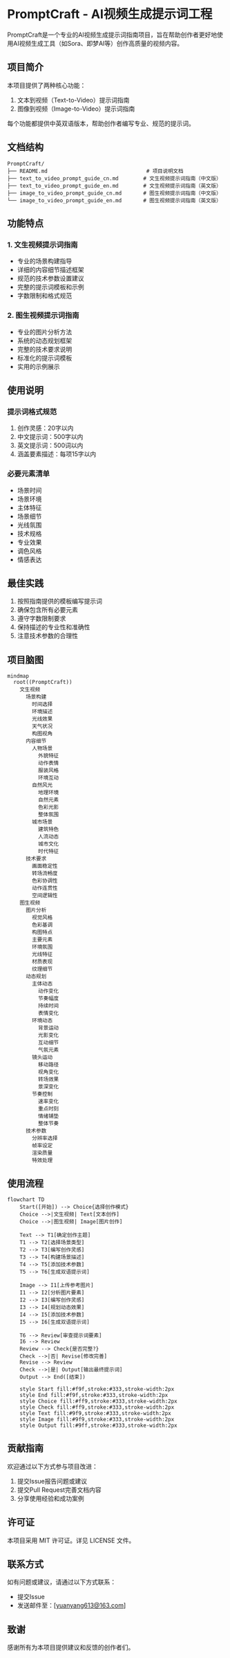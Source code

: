 # PromptCraft - AI视频生成提示词工程

PromptCraft是一个专业的AI视频生成提示词指南项目，旨在帮助创作者更好地使用AI视频生成工具（如Sora、即梦AI等）创作高质量的视频内容。

## 项目简介

本项目提供了两种核心功能：
1. 文本到视频（Text-to-Video）提示词指南
2. 图像到视频（Image-to-Video）提示词指南

每个功能都提供中英双语版本，帮助创作者编写专业、规范的提示词。

## 文档结构

```
PromptCraft/
├── README.md                                # 项目说明文档
├── text_to_video_prompt_guide_cn.md        # 文生视频提示词指南（中文版）
├── text_to_video_prompt_guide_en.md        # 文生视频提示词指南（英文版）
├── image_to_video_prompt_guide_cn.md       # 图生视频提示词指南（中文版）
└── image_to_video_prompt_guide_en.md       # 图生视频提示词指南（英文版）
```

## 功能特点

### 1. 文生视频提示词指南
- 专业的场景构建指导
- 详细的内容细节描述框架
- 规范的技术参数设置建议
- 完整的提示词模板和示例
- 字数限制和格式规范

### 2. 图生视频提示词指南
- 专业的图片分析方法
- 系统的动态规划框架
- 完整的技术要求说明
- 标准化的提示词模板
- 实用的示例展示

## 使用说明

### 提示词格式规范
1. 创作灵感：20字以内
2. 中文提示词：500字以内
3. 英文提示词：500词以内
4. 涵盖要素描述：每项15字以内

### 必要元素清单
- 场景时间
- 场景环境
- 主体特征
- 场景细节
- 光线氛围
- 技术规格
- 专业效果
- 调色风格
- 情感表达

## 最佳实践

1. 按照指南提供的模板编写提示词
2. 确保包含所有必要元素
3. 遵守字数限制要求
4. 保持描述的专业性和准确性
5. 注意技术参数的合理性


## 项目脑图

```mermaid
mindmap
  root((PromptCraft))
    文生视频
      场景构建
        时间选择
        环境描述
        光线效果
        天气状况
        构图视角
      内容细节
        人物场景
          外貌特征
          动作表情
          服装风格
          环境互动
        自然风光
          地理环境
          自然元素
          色彩光影
          整体氛围
        城市场景
          建筑特色
          人流动态
          城市文化
          时代特征
      技术要求
        画面稳定性
        转场流畅度
        色彩协调性
        动作连贯性
        空间逻辑性
    图生视频
      图片分析
        视觉风格
        色彩基调
        构图特点
        主要元素
        环境氛围
        光线特征
        材质表现
        纹理细节
      动态规划
        主体动态
          动作变化
          节奏幅度
          持续时间
          表情变化
        环境动态
          背景运动
          光影变化
          互动细节
          气氛元素
        镜头运动
          移动路径
          视角变化
          转场效果
          景深变化
        节奏控制
          速率变化
          重点时刻
          情绪铺垫
          整体节奏
      技术参数
        分辨率选择
        帧率设定
        渲染质量
        特效处理
```

## 使用流程

```mermaid
flowchart TD
    Start([开始]) --> Choice{选择创作模式}
    Choice -->|文生视频| Text[文本创作]
    Choice -->|图生视频| Image[图片创作]
    
    Text --> T1[确定创作主题]
    T1 --> T2[选择场景类型]
    T2 --> T3[编写创作灵感]
    T3 --> T4[构建场景描述]
    T4 --> T5[添加技术参数]
    T5 --> T6[生成双语提示词]
    
    Image --> I1[上传参考图片]
    I1 --> I2[分析图片要素]
    I2 --> I3[编写创作灵感]
    I3 --> I4[规划动态效果]
    I4 --> I5[添加技术参数]
    I5 --> I6[生成双语提示词]
    
    T6 --> Review[审查提示词要素]
    I6 --> Review
    Review --> Check{是否完整?}
    Check -->|否| Revise[修改完善]
    Revise --> Review
    Check -->|是| Output[输出最终提示词]
    Output --> End([结束])

    style Start fill:#f9f,stroke:#333,stroke-width:2px
    style End fill:#f9f,stroke:#333,stroke-width:2px
    style Choice fill:#ff9,stroke:#333,stroke-width:2px
    style Check fill:#ff9,stroke:#333,stroke-width:2px
    style Text fill:#9f9,stroke:#333,stroke-width:2px
    style Image fill:#9f9,stroke:#333,stroke-width:2px
    style Output fill:#9ff,stroke:#333,stroke-width:2px
```
## 贡献指南

欢迎通过以下方式参与项目改进：
1. 提交Issue报告问题或建议
2. 提交Pull Request完善文档内容
3. 分享使用经验和成功案例

## 许可证

本项目采用 MIT 许可证。详见 LICENSE 文件。

## 联系方式

如有问题或建议，请通过以下方式联系：
- 提交Issue
- 发送邮件至：[yuanyang613@163.com]

## 致谢

感谢所有为本项目提供建议和反馈的创作者们。
